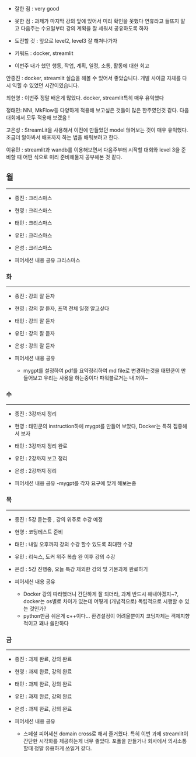 - 잘한 점 : very good

- 못한 점 : 과제가 마지막 강의 앞에 있어서 미리 확인을 못했다 연휴라고 들뜨지 말고 다음주는 수요일부터 강의 계획을 잘 세워서 공유하도록 하자
    
- 도전할 것 : 앞으로 level2, level3 잘 해쳐나가자

- 키워드 : docker, streamlit

- 이번주 내가 했던 행동, 작업, 계획, 일정, 소통, 활동에 대한 회고

안종진 : docker, streamlit 실습을 해볼 수 있어서 좋았습니다. 개발 사이클 자체를 다시 익힐 수 있었던 시간이였습니다.

최현영 : 이번주 정말 배운게 많았다. docker, streamlit특히 매우 유익했다

정태민:  NNI, MkFlow등 다양하게 적용해 보고싶은 것들이 많은 한주였던것 같다. 다음 대회에서 모두 적용해 보겠음 !

고은성 : StreamLit을 사용해서 이전에 만들었던 model 얹어보는 것이 매우 유익했다. 조금더 알아봐서 배포까지 하는 법을 배워보려고 한다. 

이유민 : streamlit과 wandb를 이용해보면서 다음주부터 시작할 대회와 level 3을 준비할 때 어떤 식으로 미리 준비해둘지 공부해본 것 같다.

## 월

---

- 종진 : 크리스마스
- 현영 : 크리스마스
- 태민 : 크리스마스
- 유민 : 크리스마스
- 은성 : 크리스마스

- 피어세션 내용 공유
    크리스마스

### 화

---

- 종진 : 강의 잘 듣자 
- 현영 : 강의 잘 듣자, 프잭 전체 일정 알고싶다
- 태민 : 강의 잘 듣자
- 유민 : 강의 잘 듣자
- 은성 : 강의 잘 듣자

- 피어세션 내용 공유
    - mygpt를 설정하여 pdf를 요약정리하여 md file로 변경하는것을 태민쿤이 만들어보고 우리는 사용을 하는중이다 파워블로거는 내 꺼야~

### 수

---

- 종진 : 3강까지 정리
- 현영 : 태민쿤의 instruction하에 mygpt를 만들어 보았다, Docker는 특히 집중해서 보자
- 태민 : 3강까지 정리 완료
- 유민 : 2강까지 보고 정리
- 은성 : 2강까지 정리

- 피어세션 내용 공유
    -mygpt를 각자 요구에 맞게 해보는중

### 목

---

- 종진 : 5강 듣는중 , 강의 위주로 수강 예정
- 현영 : 코딩테스트 준비
- 태민 : 내일 오후까지 강의 수강 할수 있도록 최대한 수강
- 유민 : 리눅스, 도커 위주 복습 완 이후 강의 수강
- 은성 : 5강 진행중, 오늘 특강 제외한 강의 및 기본과제 완료하기

- 피어세션 내용 공유
    - Docker 강의 따라했더니 간단하게 잘 되더라, 과제 반드시 해내야겠지~?, docker는 os별로 차이가 있는데 어떻게 (개념적으로) 독립적으로 시행할 수 있는 것인가?
    - python만큼 쉬운게 c++이다... 환경설정이 어려울뿐이지 코딩자체는 객체지향적이고 꽤나 쓸만하다

### 금

---

- 종진 : 과제 완료, 강의 완료
- 현영 : 과제 완료, 강의 완료
- 태민 : 과제 완료, 강의 완료
- 유민 : 과제 완료, 강의 완료
- 은성 : 과제 완료, 강의 완료

- 피어세션 내용 공유
    - 스페셜 피어세션 domain cross로 해서 즐거웠다. 특히 이번 과제 streamlit이 간단한 시각화를 제공하는게 너무 좋았다. 포폴을 만들거나 회사에서 의사소통할때 정말 유용하게 쓰일거 같다.
